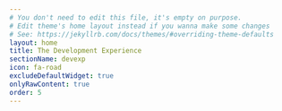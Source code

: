 ```yaml
---
# You don't need to edit this file, it's empty on purpose.
# Edit theme's home layout instead if you wanna make some changes
# See: https://jekyllrb.com/docs/themes/#overriding-theme-defaults
layout: home
title: The Development Experience
sectionName: devexp
icon: fa-road
excludeDefaultWidget: true
onlyRawContent: true
order: 5
---
```


<script type="text/javascript">

    var npsConfig = { 
      styling: { 
        backgroundHoverColour: 'DarkOrchid', 
        foregroundHoverColour: 'white', 
        backgroundColour: 'DarkMagenta',
        foregroundColour: 'white', 
        top: '20px', 
        right: '20px'
      },
      settings: {
        introductionStatement: 'Thank you for reading this far! Please let us know how it\'s going...',
        mainQuestion: 'On a scale of 1 - 10, how easy is this documentation to understand? (10 being best)',
        answerRanges: [
          {
            start: 1,
            end: 4,
            question: 'How would you do it, starting from scratch?'
          },
          {
            start: 5,
            end: 6,
            question: 'What types of things are missing from the documentation?'
          },
          {
            start: 7,
            end: 8,
            question: 'Do we need to include any specific information that\'s been missed?'
          },
          {
            start: 9,
            end: 10,
            question: 'What would complete this documentation and make it perfect?'
          }
        ],
        timeOutOnAnswer: 180,
	      widgetName: 'purple-widget'
      }
    };

    initialzeCodeRedNpsWidget(npsConfig);

</script>
